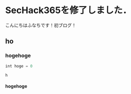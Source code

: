 # SecHack365を修了しました．

こんにちはふなちです！初ブログ！

## ho

### hogehoge


```kotlin
int hoge = 0
```

`h`

#### hogehoge